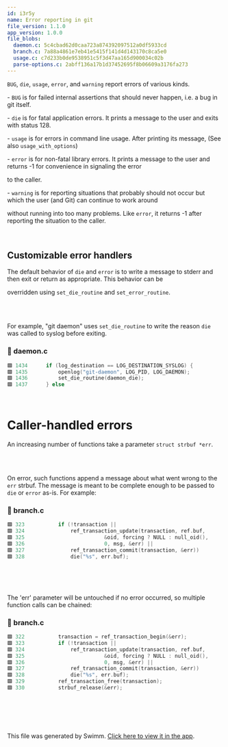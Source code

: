 ```yaml
---
id: i3r5y
name: Error reporting in git
file_version: 1.1.0
app_version: 1.0.0
file_blobs:
  daemon.c: 5c4cbad62d0caa723a874392097512a0df5933cd
  branch.c: 7a88a4861e7eb41e5415f141d4d143170c8ca5e0
  usage.c: c7d233b0de9538951c5f3d47aa165d900034c02b
  parse-options.c: 2abff136a17b1d37452695f8b06609a3176fa273
---
```


`BUG`<swm-token data-swm-token=":usage.c:295:4:4:`NORETURN void BUG(const char *fmt, ...)`"/>, `die`<swm-token data-swm-token=":usage.c:160:4:4:`void NORETURN die(const char *err, ...)`"/>, `usage`<swm-token data-swm-token=":usage.c:155:4:4:`void NORETURN usage(const char *err)`"/>, `error`<swm-token data-swm-token=":usage.c:227:2:2:`int error(const char *err, ...)`"/>, and `warning`<swm-token data-swm-token=":usage.c:247:2:2:`void warning(const char *warn, ...)`"/> report errors of various kinds.

\- `BUG` is for failed internal assertions that should never happen, i.e. a bug in git itself.

\- `die` is for fatal application errors. It prints a message to the user and exits with status 128.

\- `usage` is for errors in command line usage. After printing its message, (See also `usage_with_options`<swm-token data-swm-token=":parse-options.c:1002:4:4:`void NORETURN usage_with_options(const char * const *usagestr,`"/>)

\- `error` is for non-fatal library errors. It prints a message to the user and returns -1 for convenience in signaling the error

to the caller.

\- `warning` is for reporting situations that probably should not occur but which the user (and Git) can continue to work around

without running into too many problems. Like `error`, it returns -1 after reporting the situation to the caller.

<br/>

## Customizable error handlers

The default behavior of `die` and `error` is to write a message to stderr and then exit or return as appropriate. This behavior can be

overridden using `set_die_routine` and `set_error_routine`.

<br/>

<br/>

For example, "git daemon" uses `set_die_routine`<swm-token data-swm-token=":daemon.c:1436:1:1:`		set_die_routine(daemon_die);`"/> to write the reason `die`<swm-token data-swm-token=":usage.c:160:4:4:`void NORETURN die(const char *err, ...)`"/> was called to syslog before exiting.
<!-- NOTE-swimm-snippet: the lines below link your snippet to Swimm -->
### 📄 daemon.c
```c
🟩 1434   	if (log_destination == LOG_DESTINATION_SYSLOG) {
🟩 1435   		openlog("git-daemon", LOG_PID, LOG_DAEMON);
🟩 1436   		set_die_routine(daemon_die);
🟩 1437   	} else
```

<br/>

# Caller-handled errors

An increasing number of functions take a parameter `struct strbuf *err`.

<br/>

<br/>

On error, such functions append a message about what went wrong to the `err` strbuf. The message is meant to be complete enough to be passed to `die` or `error` as-is. For example:
<!-- NOTE-swimm-snippet: the lines below link your snippet to Swimm -->
### 📄 branch.c
```c
🟩 323    		if (!transaction ||
🟩 324    		    ref_transaction_update(transaction, ref.buf,
🟩 325    					   &oid, forcing ? NULL : null_oid(),
🟩 326    					   0, msg, &err) ||
🟩 327    		    ref_transaction_commit(transaction, &err))
🟩 328    			die("%s", err.buf);
```

<br/>

<br/>

<br/>

The 'err' parameter will be untouched if no error occurred, so multiple function calls can be chained:
<!-- NOTE-swimm-snippet: the lines below link your snippet to Swimm -->
### 📄 branch.c
```c
🟩 322    		transaction = ref_transaction_begin(&err);
🟩 323    		if (!transaction ||
🟩 324    		    ref_transaction_update(transaction, ref.buf,
🟩 325    					   &oid, forcing ? NULL : null_oid(),
🟩 326    					   0, msg, &err) ||
🟩 327    		    ref_transaction_commit(transaction, &err))
🟩 328    			die("%s", err.buf);
🟩 329    		ref_transaction_free(transaction);
🟩 330    		strbuf_release(&err);
```

<br/>

<br/>

<br/>

<br/>

This file was generated by Swimm. [Click here to view it in the app](https://app.swimm.io/repos/Z2l0aHViJTNBJTNBZ2l0LXNyYy1wbGF5Z3JvdW5kJTNBJTNBT21lclJvc2VuYmF1bQ==/docs/i3r5y).
